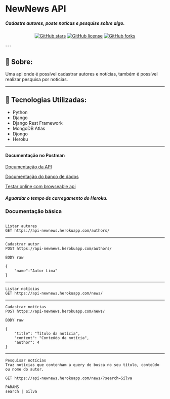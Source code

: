 # NewNews API
##### Cadastre autores, poste notícas e pesquise sobre algo.

<div align="center">

[![GitHub stars](https://img.shields.io/github/stars/MartinsMessias/NewNews-django-rest-api-mongodb)](https://github.com/MartinsMessias/NewNews-django-rest-api-mongodb)<space> <space>[![GitHub license](https://img.shields.io/github/license/MartinsMessias/NewNews-django-rest-api-mongodb)](https://github.com/MartinsMessias/NewNews-django-rest-api-mongodb/blob/master/LICENSE)<space> <space>[![GitHub forks](https://img.shields.io/github/forks/MartinsMessias/NewNews-django-rest-api-mongodb)](https://github.com/MartinsMessias/NewNews-django-rest-api-mongodb/)

</div>
---

## 📖 Sobre:

Uma api onde é possível cadastrar autores e notícias, também é possível realizar pesquisa por notícias.

--- 

## 🚀 Tecnologias Utilizadas:

- Python
- Django
- Django Rest Framework
- MongoDB Atlas
- Djongo
- Heroku
--- 

#### Documentação no Postman
[Documentação da API](https://documenter.getpostman.com/view/12776670/TVKD2xL3)

[Documentação do banco de dados](https://drive.google.com/file/d/1DYt1txvJt3WbDD48TFjChFOf9nr4pcUr/view?usp=sharing)

[Testar online com browseable api](https://api-newnews.herokuapp.com/)
##### *Aguardar o tempo de carregamento do Heroku.*

### Documentação básica

```

Listar autores
GET https://api-newnews.herokuapp.com/authors/
```
---------------------------------------------
```
Cadastrar autor
POST https://api-newnews.herokuapp.com/authors/

BODY raw

{
    "name":"Autor Lima"
}

```
---------------------------------------------
```
Listar notícias
GET https://api-newnews.herokuapp.com/news/
```
---------------------------------------------
```
Cadastrar notícias
POST https://api-newnews.herokuapp.com/news/

BODY raw

{
    "title": "Título da notícia",
    "content": "Conteúdo da notícia",
    "author": 4
}

```
---------------------------------------------
```
Pesquisar notícias
Traz notícias que contenham a query de busca no seu título, conteúdo ou nome do autor.

GET https://api-newnews.herokuapp.com/news/?search=Silva

PARAMS
search | Silva
```
